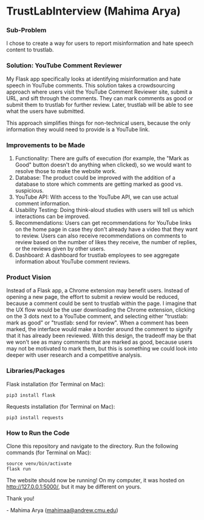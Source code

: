 # TrustLabInterview (Mahima Arya)

### Sub-Problem
I chose to create a way for users to report misinformation and hate speech content to trustlab.

### Solution: YouTube Comment Reviewer
My Flask app specifically looks at identifying misinformation and hate speech in YouTube comments. This solution takes a crowdsourcing approach where users visit the YouTube Comment Reviewer site, submit a URL, and sift through the comments. They can mark comments as good or submit them to trustlab for further review. Later, trustlab will be able to see what the users have submitted.

This approach simplifies things for non-technical users, because the only information they would need to provide is a YouTube link.

### Improvements to be Made
1. Functionality: There are gulfs of execution (for example, the "Mark as Good" button doesn't do anything when clicked), so we would want to resolve those to make the website work.
2. Database: The product could be improved with the addition of a database to store which comments are getting marked as good vs. suspicious.
3. YouTube API: With access to the YouTube API, we can use actual comment information.
4. Usability Testing: Doing think-aloud studies with users will tell us which interactions can be improved.
5. Recommendations: Users can get recommendations for YouTube links on the home page in case they don't already have a video that they want to review. Users can also receive recommendations on comments to review based on the number of likes they receive, the number of replies, or the reviews given by other users.
7. Dashboard: A dashboard for trustlab employees to see aggregate information about YouTube comment reviews.

### Product Vision
Instead of a Flask app, a Chrome extension may benefit users. Instead of opening a new page, the effort to submit a review would be reduced, because a comment could be sent to trustlab within the page. I imagine that the UX flow would be the user downloading the Chrome extension, clicking on the 3 dots next to a YouTube comment, and selecting either "trustlab: mark as good" or "trustlab: send for review". When a comment has been marked, the interface would make a border around the comment to signify that it has already been reviewed. With this design, the tradeoff may be that we won't see as many comments that are marked as good, because users may not be motivated to mark them, but this is something we could look into deeper with user research and a competitive analysis.

### Libraries/Packages
Flask installation (for Terminal on Mac):
```
pip3 install flask
```

Requests installation (for Terminal on Mac):
```
pip3 install requests
```

### How to Run the Code
Clone this repository and navigate to the directory.
Run the following commands (for Terminal on Mac):

```
source venv/bin/activate
flask run
```

The website should now be running! On my computer, it was hosted on http://127.0.0.1:5000/, but it may be different on yours.


Thank you!

\- Mahima Arya (mahimaa@andrew.cmu.edu)
